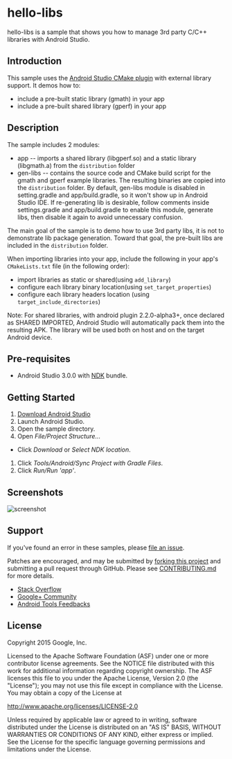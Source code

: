 hello-libs
=========
hello-libs is a sample that shows you how to manage 3rd party C/C++ libraries with Android Studio.

Introduction
------------
This sample uses the [Android Studio CMake plugin](http://tools.android.com/tech-docs/external-c-builds) with external library support. It demos how to:

* include a pre-built static library (gmath) in your app
* include a pre-built shared library (gperf) in your app

Description
-----------
The sample includes 2 modules:
*    app -- imports a shared library (libgperf.so) and a static library (libgmath.a) from the `distribution` folder
*    gen-libs -- contains the source code and CMake build script for the gmath and gperf example libraries. The resulting binaries are copied into the `distribution` folder. By default, gen-libs module is disabled in setting.gradle and app/build.gradle, so it won't show up in Android Studio IDE. If re-generating lib is desirable, follow comments inside settings.gradle and app/build.gradle to enable this module, generate libs, then disable it again to avoid unnecessary confusion.

The main goal of the sample is to demo how to use 3rd party libs, it is not to demonstrate lib package generation. Toward that goal, the pre-built libs are included in the `distribution` folder.

When importing libraries into your app, include the following in your app's `CMakeLists.txt` file (in the following order): 

*    import libraries as static or shared(using `add_library`)
*    configure each library binary location(using `set_target_properties`)
*    configure each library headers location (using `target_include_directories`)

Note: For shared libraries, with android plugin 2.2.0-alpha3+, once declared as SHARED IMPORTED, Android
Studio will automatically pack them into the resulting APK. The library will be used both on host and on the target Android device.

Pre-requisites
--------------
- Android Studio 3.0.0 with [NDK](https://developer.android.com/ndk/) bundle.

Getting Started
---------------
1. [Download Android Studio](http://developer.android.com/sdk/index.html)
1. Launch Android Studio.
1. Open the sample directory.
1. Open *File/Project Structure...*
  - Click *Download* or *Select NDK location*.
1. Click *Tools/Android/Sync Project with Gradle Files*.
1. Click *Run/Run 'app'*.

Screenshots
-----------
![screenshot](screenshot.png)

Support
-------
If you've found an error in these samples, please [file an issue](https://github.com/googlesamples/android-ndk/issues/new).

Patches are encouraged, and may be submitted by [forking this project](https://github.com/googlesamples/android-ndk/fork) and
submitting a pull request through GitHub. Please see [CONTRIBUTING.md](../CONTRIBUTING.md) for more details.

- [Stack Overflow](http://stackoverflow.com/questions/tagged/android-ndk)
- [Google+ Community](https://plus.google.com/communities/105153134372062985968)
- [Android Tools Feedbacks](http://tools.android.com/feedback)

License
-------
Copyright 2015 Google, Inc.

Licensed to the Apache Software Foundation (ASF) under one or more contributor
license agreements.  See the NOTICE file distributed with this work for
additional information regarding copyright ownership.  The ASF licenses this
file to you under the Apache License, Version 2.0 (the "License"); you may not
use this file except in compliance with the License.  You may obtain a copy of
the License at

  http://www.apache.org/licenses/LICENSE-2.0

Unless required by applicable law or agreed to in writing, software
distributed under the License is distributed on an "AS IS" BASIS, WITHOUT
WARRANTIES OR CONDITIONS OF ANY KIND, either express or implied.  See the
License for the specific language governing permissions and limitations under
the License.

 
